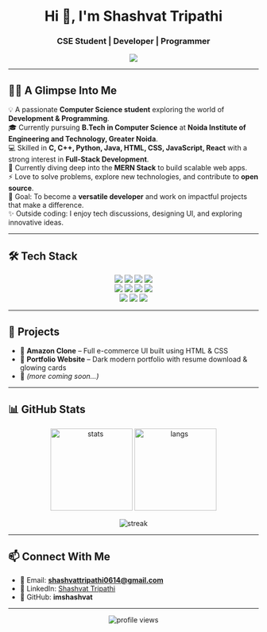 <!-- Profile Header -->
<h1 align="center">Hi 👋, I'm Shashvat Tripathi</h1>
<h3 align="center">CSE Student | Developer | Programmer</h3>

<!-- Typing Animation -->
<p align="center">
  <img src="https://readme-typing-svg.herokuapp.com?size=25&color=F75C7E&center=true&vCenter=true&lines=Shashvat+Tripathi;Computer+Science+Student;Full+Stack+Developer;Open+Source+Enthusiast;Tech+Explorer" />
</p>

---

## 👨‍💻 A Glimpse Into Me  

💡 A passionate **Computer Science student** exploring the world of **Development & Programming**.  
🎓 Currently pursuing **B.Tech in Computer Science** at **Noida Institute of Engineering and Technology, Greater Noida**.  
💻 Skilled in **C, C++, Python, Java, HTML, CSS, JavaScript, React** with a strong interest in **Full-Stack Development**.  
🌱 Currently diving deep into the **MERN Stack** to build scalable web apps.  
⚡ Love to solve problems, explore new technologies, and contribute to **open source**.  
🎯 Goal: To become a **versatile developer** and work on impactful projects that make a difference.  
✨ Outside coding: I enjoy tech discussions, designing UI, and exploring innovative ideas.  

---

## 🛠️ Tech Stack
<p align="center">
  <!-- Languages -->
  <img src="https://img.shields.io/badge/C-00599C?style=for-the-badge&logo=c&logoColor=white"/>
  <img src="https://img.shields.io/badge/C++-00599C?style=for-the-badge&logo=cplusplus&logoColor=white"/>
  <img src="https://img.shields.io/badge/Python-3776AB?style=for-the-badge&logo=python&logoColor=white"/>
  <img src="https://img.shields.io/badge/Java-ED8B00?style=for-the-badge&logo=openjdk&logoColor=white"/>
  <br/>
  <!-- Web -->
  <img src="https://img.shields.io/badge/HTML5-e34c26?style=for-the-badge&logo=html5&logoColor=white"/>
  <img src="https://img.shields.io/badge/CSS3-1572B6?style=for-the-badge&logo=css3&logoColor=white"/>
  <img src="https://img.shields.io/badge/JavaScript-f7df1e?style=for-the-badge&logo=javascript&logoColor=black"/>
  <img src="https://img.shields.io/badge/React-20232a?style=for-the-badge&logo=react&logoColor=61dafb"/>
  <br/>
  <!-- Tools -->
  <img src="https://img.shields.io/badge/Git-F05032?style=for-the-badge&logo=git&logoColor=white"/>
  <img src="https://img.shields.io/badge/GitHub-181717?style=for-the-badge&logo=github&logoColor=white"/>
  <img src="https://img.shields.io/badge/VS%20Code-0078d7?style=for-the-badge&logo=visualstudiocode&logoColor=white"/>
</p>

---

## 📌 Projects
- 🔹 **Amazon Clone** – Full e-commerce UI built using HTML & CSS  
- 🔹 **Portfolio Website** – Dark modern portfolio with resume download & glowing cards  
- 🔹 *(more coming soon...)*  

---

## 📊 GitHub Stats
<p align="center">
  <img src="https://github-readme-stats.vercel.app/api?username=imshashvat&show_icons=true&theme=radical" alt="stats" height="165"/>
  <img src="https://github-readme-stats.vercel.app/api/top-langs/?username=imshashvat&layout=compact&theme=radical" alt="langs" height="165"/>
</p>

<p align="center">
  <img src="https://streak-stats.demolab.com?user=imshashvat&theme=radical&hide_border=true" alt="streak" />
</p>

---

## 📫 Connect With Me
- 📧 Email: **shashvattripathi0614@gmail.com**  
- 💼 LinkedIn: [Shashvat Tripathi](https://www.linkedin.com/in/shashvat-tripathi-6518aa332/)  
- 🐙 GitHub: **imshashvat**
---

<p align="center">
  <img src="https://komarev.com/ghpvc/?username=imshashvat&color=blue&style=for-the-badge" alt="profile views"/>
</p>
